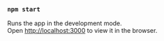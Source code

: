 
### `npm start`

Runs the app in the development mode.<br />
Open [http://localhost:3000](http://localhost:3000) to view it in the browser.